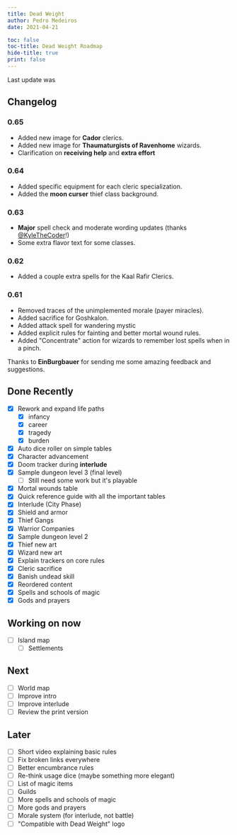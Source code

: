 ```yaml
---
title: Dead Weight
author: Pedro Medeiros
date: 2021-04-21

toc: false
toc-title: Dead Weight Roadmap
hide-title: true
print: false
---
```


Last update was <now>

## Changelog

### 0.65
- Added new image for **Cador** clerics.
- Added new image for **Thaumaturgists of Ravenhome** wizards.
- Clarification on **receiving help** and **extra effort**

### 0.64
- Added specific equipment for each cleric specialization.
- Added the **moon curser** thief class background.

### 0.63
- **Major** spell check and moderate wording updates (thanks [@KyleTheCoder](https://twitter.com/KyleTheCoder)!)
- Some extra flavor text for some classes.

### 0.62
- Added a couple extra spells for the Kaal Rafir Clerics.

### 0.61
- Removed traces of the unimplemented morale (payer miracles).
- Added sacrifice for Goshkalon.
- Added attack spell for wandering mystic
- Added explicit rules for fainting and better mortal wound rules.
- Added "Concentrate" action for wizards to remember lost spells when in a pinch.

Thanks to **EinBurgbauer** for sending me some amazing feedback and suggestions.

## Done Recently
- [x] Rework and expand life paths
  - [x] infancy
  - [x] career
  - [x] tragedy
  - [x] burden
- [x] Auto dice roller on simple tables
- [x] Character advancement
- [x] Doom tracker during **interlude**
- [x] Sample dungeon level 3 (final level)
  - [ ] Still need some work but it's playable
- [x] Mortal wounds table
- [x] Quick reference guide with all the important tables
- [x] Interlude (City Phase)
- [x] Shield and armor
- [x] Thief Gangs
- [x] Warrior Companies
- [x] Sample dungeon level 2
- [x] Thief new art
- [x] Wizard new art
- [x] Explain trackers on core rules
- [x] Cleric sacrifice
- [x] Banish undead skill
- [x] Reordered content
- [x] Spells and schools of magic
- [x] Gods and prayers

## Working on now
- [ ] Island map
  - [ ] Settlements

## Next
- [ ] World map
- [ ] Improve intro
- [ ] Improve interlude
- [ ] Review the print version

## Later
- [ ] Short video explaining basic rules
- [ ] Fix broken links everywhere
- [ ] Better encumbrance rules
- [ ] Re-think usage dice (maybe something more elegant)
- [ ] List of magic items
- [ ] Guilds
- [ ] More spells and schools of magic
- [ ] More gods and prayers
- [ ] Morale system (for interlude, not battle)
- [ ] "Compatible with Dead Weight" logo